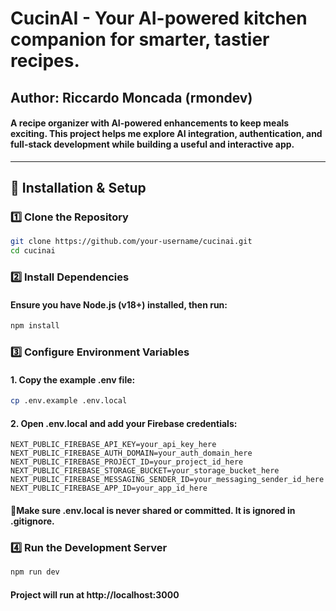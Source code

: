 # CucinAI - Your AI-powered kitchen companion for smarter, tastier recipes.

## Author: Riccardo Moncada (rmondev)

#### A recipe organizer with AI-powered enhancements to keep meals exciting. This project helps me explore AI integration, authentication, and full-stack development while building a useful and interactive app.

---

## 🚀 Installation & Setup

### **1️⃣ Clone the Repository**
```sh
git clone https://github.com/your-username/cucinai.git
cd cucinai
```

### **2️⃣  Install Dependencies**
#### Ensure you have Node.js (v18+) installed, then run:

```sh
npm install
```
### **3️⃣ Configure Environment Variables**
#### 1. Copy the example .env file:
```sh
cp .env.example .env.local
```

#### 2. Open .env.local and add your Firebase credentials:

```env
NEXT_PUBLIC_FIREBASE_API_KEY=your_api_key_here
NEXT_PUBLIC_FIREBASE_AUTH_DOMAIN=your_auth_domain_here
NEXT_PUBLIC_FIREBASE_PROJECT_ID=your_project_id_here
NEXT_PUBLIC_FIREBASE_STORAGE_BUCKET=your_storage_bucket_here
NEXT_PUBLIC_FIREBASE_MESSAGING_SENDER_ID=your_messaging_sender_id_here
NEXT_PUBLIC_FIREBASE_APP_ID=your_app_id_here
```
#### 🚨Make sure .env.local is never shared or committed. It is ignored in .gitignore.

### 4️⃣ Run the Development Server
```sh
npm run dev
```

#### Project will run at http://localhost:3000